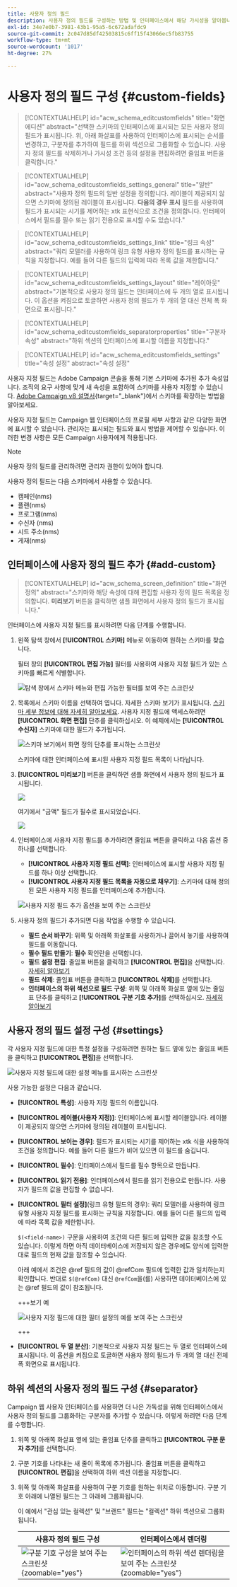 ```yaml
---
title: 사용자 정의 필드
description: 사용자 정의 필드를 구성하는 방법 및 인터페이스에서 해당 가시성을 알아봅니다.
exl-id: 34e7e0b7-3981-43b1-95a5-6c672adafdc9
source-git-commit: 2c047d85df42503815c6ff15f43066ec5fb83755
workflow-type: tm+mt
source-wordcount: '1017'
ht-degree: 27%

---
```


# 사용자 정의 필드 구성 {#custom-fields}

>[!CONTEXTUALHELP]
>id="acw_schema_editcustomfields"
>title="화면 에디션"
>abstract="선택한 스키마의 인터페이스에 표시되는 모든 사용자 정의 필드가 표시됩니다. 위, 아래 화살표를 사용하여 인터페이스에 표시되는 순서를 변경하고, 구분자를 추가하여 필드를 하위 섹션으로 그룹화할 수 있습니다. 사용자 정의 필드를 삭제하거나 가시성 조건 등의 설정을 편집하려면 줄임표 버튼을 클릭합니다."

>[!CONTEXTUALHELP]
>id="acw_schema_editcustomfields_settings_general"
>title="일반"
>abstract="사용자 정의 필드의 일반 설정을 정의합니다. 레이블이 제공되지 않으면 스키마에 정의된 레이블이 표시됩니다. **다음의 경우 표시** 필드를 사용하여 필드가 표시되는 시기를 제어하는 xtk 표현식으로 조건을 정의합니다. 인터페이스에서 필드를 필수 또는 읽기 전용으로 표시할 수도 있습니다."

>[!CONTEXTUALHELP]
>id="acw_schema_editcustomfields_settings_link"
>title="링크 속성"
>abstract="쿼리 모델러를 사용하여 링크 유형 사용자 정의 필드를 표시하는 규칙을 지정합니다. 예를 들어 다른 필드의 입력에 따라 목록 값을 제한합니다."

>[!CONTEXTUALHELP]
>id="acw_schema_editcustomfields_settings_layout"
>title="레이아웃"
>abstract="기본적으로 사용자 정의 필드는 인터페이스에 두 개의 열로 표시됩니다. 이 옵션을 켜짐으로 토글하면 사용자 정의 필드가 두 개의 열 대신 전체 폭 화면으로 표시됩니다."

>[!CONTEXTUALHELP]
>id="acw_schema_editcustomfields_separatorproperties"
>title="구분자 속성"
>abstract="하위 섹션의 인터페이스에 표시할 이름을 지정합니다."

<!-- NOT USED IN THE UI?-->

>[!CONTEXTUALHELP]
>id="acw_schema_editcustomfields_settings"
>title="속성 설정"
>abstract="속성 설정"

사용자 지정 필드는 Adobe Campaign 콘솔을 통해 기본 스키마에 추가된 추가 속성입니다. 조직의 요구 사항에 맞게 새 속성을 포함하여 스키마를 사용자 지정할 수 있습니다. [Adobe Campaign v8 설명서](https://experienceleague.adobe.com/docs/campaign/campaign-v8/developer/shemas-forms/extend-schema.html){target="_blank"}에서 스키마를 확장하는 방법을 알아보세요.

사용자 지정 필드는 Campaign 웹 인터페이스의 프로필 세부 사항과 같은 다양한 화면에 표시할 수 있습니다. 관리자는 표시되는 필드와 표시 방법을 제어할 수 있습니다. 이러한 변경 사항은 모든 Campaign 사용자에게 적용됩니다.

>[!NOTE]
>
>사용자 정의 필드를 관리하려면 관리자 권한이 있어야 합니다.

사용자 정의 필드는 다음 스키마에서 사용할 수 있습니다.

* 캠페인(nms)
* 플랜(nms)
* 프로그램(nms)
* 수신자 (nms)
* 시드 주소(nms)
* 게재(nms)

## 인터페이스에 사용자 정의 필드 추가 {#add-custom}

>[!CONTEXTUALHELP]
>id="acw_schema_screen_definition"
>title="화면 정의"
>abstract="스키마와 해당 속성에 대해 편집할 사용자 정의 필드 목록을 정의합니다. **미리보기** 버튼을 클릭하면 샘플 화면에서 사용자 정의 필드가 표시됩니다."


인터페이스에 사용자 지정 필드를 표시하려면 다음 단계를 수행합니다.

1. 왼쪽 탐색 창에서 **[!UICONTROL 스키마]** 메뉴로 이동하여 원하는 스키마를 찾습니다.

   필터 창의 **[!UICONTROL 편집 가능]** 필터를 사용하여 사용자 지정 필드가 있는 스키마를 빠르게 식별합니다.

   ![탐색 창에서 스키마 메뉴와 편집 가능한 필터를 보여 주는 스크린샷](assets/custom-fields-open.png)

1. 목록에서 스키마 이름을 선택하여 엽니다. 자세한 스키마 보기가 표시됩니다. [스키마 세부 정보에 대해 자세히 알아보세요](../administration/schemas.md). 사용자 지정 필드에 액세스하려면 **[!UICONTROL 화면 편집]** 단추를 클릭하십시오. 이 예제에서는 **[!UICONTROL 수신자]** 스키마에 대한 필드가 추가됩니다.

   ![스키마 보기에서 화면 정의 단추를 표시하는 스크린샷](assets/custom-fields-edit.png)

   스키마에 대한 인터페이스에 표시된 사용자 지정 필드 목록이 나타납니다.

1. **[!UICONTROL 미리보기]** 버튼을 클릭하면 샘플 화면에서 사용자 정의 필드가 표시됩니다.

   ![](assets/custom-fields-edit2.png)

   여기에서 &quot;금액&quot; 필드가 필수로 표시되었습니다.

   ![](assets/custom-fields-edit3.png)

1. 인터페이스에 사용자 지정 필드를 추가하려면 줄임표 버튼을 클릭하고 다음 옵션 중 하나를 선택합니다.

   * **[!UICONTROL 사용자 지정 필드 선택]**: 인터페이스에 표시할 사용자 지정 필드를 하나 이상 선택합니다.
   * **[!UICONTROL 사용자 지정 필드 목록을 자동으로 채우기]**: 스키마에 대해 정의된 모든 사용자 지정 필드를 인터페이스에 추가합니다.

   ![사용자 지정 필드 추가 옵션을 보여 주는 스크린샷](assets/custom-fields-add.png)

1. 사용자 정의 필드가 추가되면 다음 작업을 수행할 수 있습니다.

   * **필드 순서 바꾸기**: 위쪽 및 아래쪽 화살표를 사용하거나 끌어서 놓기를 사용하여 필드를 이동합니다.
   * **필수 필드 만들기**: **필수** 확인란을 선택합니다.
   * **필드 설정 편집**: 줄임표 버튼을 클릭하고 **[!UICONTROL 편집]**&#x200B;을 선택합니다. [자세히 알아보기](#settings)
   * **필드 삭제**: 줄임표 버튼을 클릭하고 **[!UICONTROL 삭제]**&#x200B;를 선택합니다.
   * **인터페이스의 하위 섹션으로 필드 구성**: 위쪽 및 아래쪽 화살표 옆에 있는 줄임표 단추를 클릭하고 **[!UICONTROL 구분 기호 추가]**&#x200B;를 선택하십시오. [자세히 알아보기](#separator)

## 사용자 정의 필드 설정 구성 {#settings}

각 사용자 지정 필드에 대한 특정 설정을 구성하려면 원하는 필드 옆에 있는 줄임표 버튼을 클릭하고 **[!UICONTROL 편집]**&#x200B;을 선택합니다.

![사용자 지정 필드에 대한 설정 메뉴를 표시하는 스크린샷](assets/custom-fields-settings.png)

사용 가능한 설정은 다음과 같습니다.

* **[!UICONTROL 특성]**: 사용자 지정 필드의 이름입니다.
* **[!UICONTROL 레이블(사용자 지정)]**: 인터페이스에 표시할 레이블입니다. 레이블이 제공되지 않으면 스키마에 정의된 레이블이 표시됩니다.
* **[!UICONTROL 보이는 경우]**: 필드가 표시되는 시기를 제어하는 xtk 식을 사용하여 조건을 정의합니다. 예를 들어 다른 필드가 비어 있으면 이 필드를 숨깁니다.
* **[!UICONTROL 필수]**: 인터페이스에서 필드를 필수 항목으로 만듭니다.
* **[!UICONTROL 읽기 전용]**: 인터페이스에서 필드를 읽기 전용으로 만듭니다. 사용자가 필드의 값을 편집할 수 없습니다.
* **[!UICONTROL 필터 설정]**(링크 유형 필드의 경우): 쿼리 모델러를 사용하여 링크 유형 사용자 지정 필드를 표시하는 규칙을 지정합니다. 예를 들어 다른 필드의 입력에 따라 목록 값을 제한합니다.

  `$(<field-name>)` 구문을 사용하여 조건의 다른 필드에 입력한 값을 참조할 수도 있습니다. 이렇게 하면 아직 데이터베이스에 저장되지 않은 경우에도 양식에 입력한 대로 필드의 현재 값을 참조할 수 있습니다.

  아래 예에서 조건은 @ref 필드의 값이 @refCom 필드에 입력한 값과 일치하는지 확인합니다. 반대로 `$(@refCom)` 대신 `@refCom`을(를) 사용하면 데이터베이스에 있는 @ref 필드의 값이 참조됩니다.

  +++보기 예

  ![사용자 지정 필드에 대한 필터 설정의 예를 보여 주는 스크린샷](assets/custom-fields-ref.png)

  +++

* **[!UICONTROL 두 열 분산]**: 기본적으로 사용자 지정 필드는 두 열로 인터페이스에 표시됩니다. 이 옵션을 켜짐으로 토글하면 사용자 정의 필드가 두 개의 열 대신 전체 폭 화면으로 표시됩니다.

## 하위 섹션의 사용자 정의 필드 구성 {#separator}

Campaign 웹 사용자 인터페이스를 사용하면 더 나은 가독성을 위해 인터페이스에서 사용자 정의 필드를 그룹화하는 구분자를 추가할 수 있습니다. 이렇게 하려면 다음 단계를 수행합니다.

1. 위쪽 및 아래쪽 화살표 옆에 있는 줄임표 단추를 클릭하고 **[!UICONTROL 구분 문자 추가]**&#x200B;를 선택합니다.

1. 구분 기호를 나타내는 새 줄이 목록에 추가됩니다. 줄임표 버튼을 클릭하고 **[!UICONTROL 편집]**&#x200B;을 선택하여 하위 섹션 이름을 지정합니다.

1. 위쪽 및 아래쪽 화살표를 사용하여 구분 기호를 원하는 위치로 이동합니다. 구분 기호 아래에 나열된 필드는 그 아래에 그룹화됩니다.

   이 예에서 &quot;관심 있는 컬렉션&quot; 및 &quot;브랜드&quot; 필드는 &quot;컬렉션&quot; 하위 섹션으로 그룹화됩니다.

   | 사용자 정의 필드 구성 | 인터페이스에서 렌더링 |
   |  ---  |  ---  |
   | ![구분 기호 구성을 보여 주는 스크린샷](assets/custom-fields-separator.png){zoomable="yes"} | ![인터페이스의 하위 섹션 렌더링을 보여 주는 스크린샷](assets/custom-fields-section.png){zoomable="yes"} |
